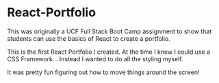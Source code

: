 # React-Portfolio
 
This was originally a UCF Full Stack Boot Camp assignment to show that students can use the basics of React to create a portfolio.

This is the first React Portfolio I created.
At the time I knew I could use a CSS Framework...
Instead I wanted to do all the styling myself.

It was pretty fun figuring out how to move things around the screen!

